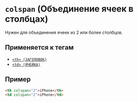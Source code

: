 # `colspan` (Объединение ячеек в столбцах)

Нужен для объединения ячеек из 2 или более столбцов.

## Применяется к тегам

- [`<th> (ЗАГОЛОВОК)`](<../TAGS TABLE/th.md>)
- [`<td> (ЯЧЕЙКА)`](<../TAGS TABLE/td.md>)

## Пример

```html
<th colspan="2">iPhone</th>
<td colspan="2">iPhone</td>
```
